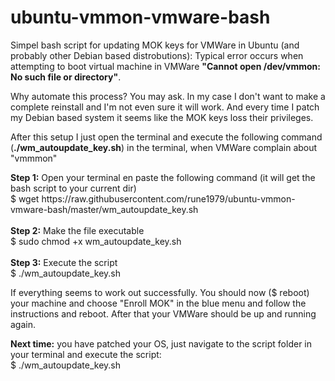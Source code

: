 # ubuntu-vmmon-vmware-bash
<p>Simpel bash script for updating MOK keys for VMWare in Ubuntu (and probably other Debian based distrobutions): Typical error occurs when attempting to boot virtual machine in VMWare <b>"Cannot open /dev/vmmon: No such file or directory"</b>.</p><p> Why automate this process? You may ask. In my case I don't want to make a complete reinstall and I'm not even sure it will work. And every time I patch my Debian based system it seems like the MOK keys loss their privileges.</p><p> After this setup I just open the terminal and execute the following command (<b>./wm_autoupdate_key.sh</b>) in the terminal, when VMWare complain about "vmmmon"</p> 
<p>
<b>Step 1:</b> Open your terminal en paste the following command (it will get the bash script to your current dir)<br>
$ wget https://raw.githubusercontent.com/rune1979/ubuntu-vmmon-vmware-bash/master/wm_autoupdate_key.sh
<br><br>
<b>Step 2:</b> Make the file executable<br> 
$ sudo chmod +x wm_autoupdate_key.sh
<br><br>
<b>Step 3:</b> Execute the script<br>
$ ./wm_autoupdate_key.sh
</p>
<p>If everything seems to work out successfully. You should now ($ reboot) your machine and choose "Enroll MOK" in the blue menu and follow the instructions and reboot. After that your VMWare should be up and running again.</p>
<p>
  <b>Next time:</b> you have patched your OS, just navigate to the script folder in your terminal and execute the script:<br>
  $ ./wm_autoupdate_key.sh
</p>
